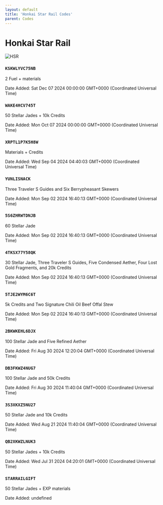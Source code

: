 ```yaml
---
layout: default
title: 'Honkai Star Rail Codes'
parent: Codes
---
```


# Honkai Star Rail

![HSR](https://cdn.discordapp.com/emojis/1264987654198399137.png)

### `KSKWLYVC75NB`

2 Fuel + materials

Date Added: Sat Dec 07 2024 00:00:00 GMT+0000 (Coordinated Universal Time)

### `WAKE4HCV745T`

50 Stellar Jades + 10k Credits

Date Added: Mon Oct 07 2024 00:00:00 GMT+0000 (Coordinated Universal Time)

### `XRPTL1P7K5H8W`

Materials + Credits

Date Added: Wed Sep 04 2024 04:40:03 GMT+0000 (Coordinated Universal Time)

### `YUNLISNACK`

Three Traveler S Guides and Six Berrypheasant Skewers

Date Added: Mon Sep 02 2024 16:40:13 GMT+0000 (Coordinated Universal Time)

### `5S6ZHRWTDNJB`

60 Stellar Jade

Date Added: Mon Sep 02 2024 16:40:13 GMT+0000 (Coordinated Universal Time)

### `4TKSX77Y58QK`

30 Stellar Jade, Three Traveler S Guides, Five Condensed Aether, Four Lost Gold Fragments, and 20k Credits

Date Added: Mon Sep 02 2024 16:40:13 GMT+0000 (Coordinated Universal Time)

### `5TJE2WYM6C6T`

5k Credits and Two Signature Chili Oil Beef Offal Stew

Date Added: Mon Sep 02 2024 16:40:13 GMT+0000 (Coordinated Universal Time)

### `2BKWKEHL6DJX`

100 Stellar Jade and Five Refined Aether

Date Added: Fri Aug 30 2024 12:20:04 GMT+0000 (Coordinated Universal Time)

### `DB3FKWZ4NUG7`

100 Stellar Jade and 50k Credits

Date Added: Fri Aug 30 2024 11:40:04 GMT+0000 (Coordinated Universal Time)

### `3S3XKXZ5NU27`

50 Stellar Jade and 10k Credits

Date Added: Wed Aug 21 2024 11:40:04 GMT+0000 (Coordinated Universal Time)

### `QB2XKWZLNUK3`

50 Stellar Jades + 10k Credits

Date Added: Wed Jul 31 2024 04:20:01 GMT+0000 (Coordinated Universal Time)

### `STARRAILGIFT`

50 Stellar Jades + EXP materials

Date Added: undefined
